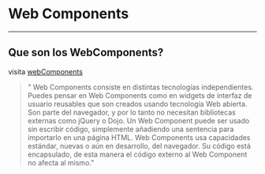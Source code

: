 # Web Components

----
## Que son los WebComponents?
visita [webComponents](https://developer.mozilla.org/es/docs/Web/Web_Components)

> " Web Components consiste en distintas tecnologías independientes. Puedes pensar en Web Components como en widgets de interfaz de usuario reusables que son creados usando tecnología Web abierta. Son parte del navegador, y por lo tanto no necesitan bibliotecas externas como jQuery o Dojo. Un Web Component puede ser usado sin escribir código, simplemente añadiendo una sentencia para importarlo en una página HTML. Web Components usa capacidades estándar, nuevas o aún en desarrollo, del navegador. Su código está encapsulado, de esta manera el código externo al Web Component no afecta al mismo."